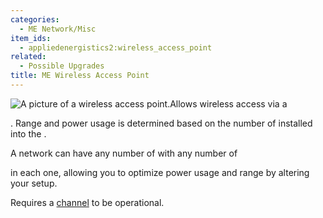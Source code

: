 ```yaml
---
categories:
  - ME Network/Misc
item_ids:
  - appliedenergistics2:wireless_access_point
related:
  - Possible Upgrades
title: ME Wireless Access Point
---
```


![A picture of a wireless access
point.](../../../../public/assets/large/wireless_access_point.png)Allows wireless access via a

<ItemLink id="appliedenergistics2:wireless_terminal" />. Range and power usage
is determined based on the number of <ItemLink id="appliedenergistics2:wireless_booster" /> installed
into the
<ItemLink id="appliedenergistics2:wireless_access_point" />.

A network can have any number of <ItemLink
id="appliedenergistics2:wireless_access_point"/> with any number of

<ItemLink id="appliedenergistics2:wireless_booster" /> in each one, allowing you
to optimize power usage and range by altering your setup.

Requires a [channel](../../channels.md) to be operational.

<RecipeFor id="appliedenergistics2:wireless_access_point" />
